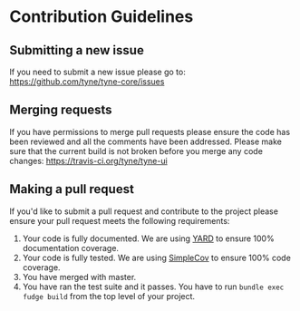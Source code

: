 # Contribution Guidelines

## Submitting a new issue

If you need to submit a new issue please go to: https://github.com/tyne/tyne-core/issues

## Merging requests

If you have permissions to merge pull requests please ensure the code has been reviewed and all the comments have been addressed.
Please make sure that the current build is not broken before you merge any code changes: https://travis-ci.org/tyne/tyne-ui

## Making a pull request

If you'd like to submit a pull request and contribute to the project please ensure your pull request meets the following requirements:

1. Your code is fully documented. We are using [YARD](http://yardoc.org/) to ensure 100% documentation coverage.
2. Your code is fully tested. We are using [SimpleCov](https://github.com/colszowka/simplecov) to ensure 100% code coverage.
3. You have merged with master.
4. You have ran the test suite and it passes. You have to run ```bundle exec fudge build``` from the top level of your project.
